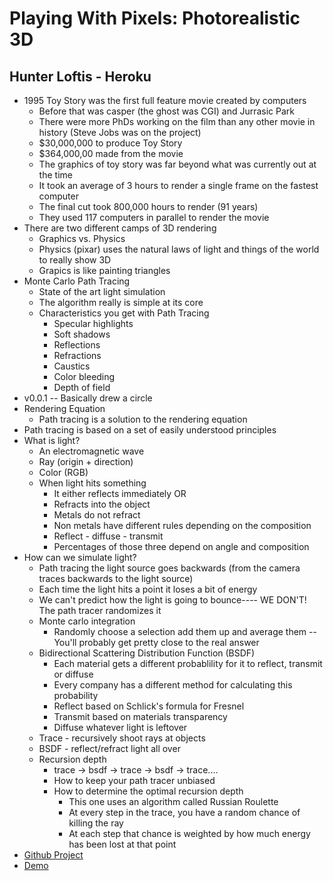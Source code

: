 # Playing With Pixels: Photorealistic 3D
## Hunter Loftis - Heroku
  - 1995 Toy Story was the first full feature movie created by computers
    - Before that was casper (the ghost was CGI) and Jurrasic Park
    - There were more PhDs working on the film than any other movie in history (Steve Jobs was on the project)
    - $30,000,000 to produce Toy Story
    - $364,000,00 made from the movie
    - The graphics of toy story was far beyond what was currently out at the time
    - It took an average of 3 hours to render a single frame on the fastest computer
    - The final cut took 800,000 hours to render (91 years)
    - They used 117 computers in parallel to render the movie
  - There are two different camps of 3D rendering
    - Graphics vs. Physics
    - Physics (pixar) uses the natural laws of light and things of the world to really show 3D
    - Grapics is like painting triangles
  - Monte Carlo Path Tracing
    - State of the art light simulation
    - The algorithm really is simple at its core
    - Characteristics  you get with Path Tracing
        - Specular highlights
        - Soft shadows
        - Reflections
        - Refractions
        - Caustics
        - Color bleeding
        - Depth of field
  - v0.0.1 -- Basically drew a circle
  - Rendering Equation
    - Path tracing is a solution to the rendering equation
  - Path tracing is based on a set of easily understood principles
  - What is light?
    - An electromagnetic wave
    - Ray (origin + direction)
    - Color (RGB)
    - When light hits something
        - It either reflects immediately OR
        - Refracts into the object
        - Metals do not refract
        - Non metals have different rules depending on the composition
        - Reflect - diffuse - transmit
        - Percentages of those three depend on angle and composition
  - How can we simulate light?
    - Path tracing the light source goes backwards (from the camera traces backwards to the light source)
    - Each time the light hits a point it loses a bit of energy
    - We can't predict how the light is going to bounce---- WE DON'T! The path tracer randomizes it
    - Monte carlo integration
        - Randomly choose a selection add them up and average them -- You'll probably get pretty close to the real answer
    - Bidirectional Scattering Distribution Function (BSDF)
        - Each material gets a different probablility for it to reflect, transmit or diffuse
        - Every company has a different method for calculating this probability
        - Reflect based on Schlick's formula for Fresnel
        - Transmit based on materials transparency
        - Diffuse whatever light is leftover
    - Trace - recursively shoot rays at objects
    - BSDF - reflect/refract light all over
    - Recursion depth
        - trace -> bsdf -> trace -> bsdf -> trace....
        - How to keep your path tracer unbiased
        - How to determine the optimal recursion depth
            - This one uses an algorithm called Russian Roulette
            - At every step in the trace, you have a random chance of killing the ray
            - At each step that chance is weighted by how much energy has been lost at that point
  - [Github Project](http://github.com/hunterloftis/pathtracer)
  - [Demo](http://hunterloftis.github.io/pathtracer)
